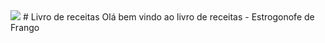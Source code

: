 <img src="https://drive.google.com/file/d/1I-Wdw8_CL_z7zPLwns8uP8RowDteYMfR/view?usp=sharing">
# Livro de receitas
Olá bem vindo ao livro de receitas
 - Estrogonofe de Frango

